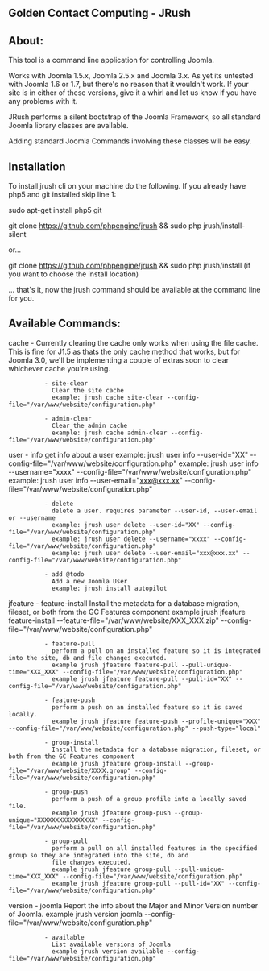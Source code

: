 Golden Contact Computing - JRush
-------------------



About:
-----------------
This tool is a command line application for controlling Joomla.

Works with Joomla 1.5.x, Joomla 2.5.x and Joomla 3.x. As yet its untested with Joomla 1.6 or 1.7, but there's no reason
that it wouldn't work. If your site is in either of these versions, give it a whirl and let us know if you have any
problems with it.

JRush performs a silent bootstrap of the Joomla Framework, so all standard Joomla library classes are available.

Adding standard Joomla Commands involving these classes will be easy.



Installation
-----------------

To install jrush cli on your machine do the following. If you already have php5 and git installed skip line 1:

sudo apt-get install php5 git

git clone https://github.com/phpengine/jrush && sudo php jrush/install-silent

or...

git clone https://github.com/phpengine/jrush && sudo php jrush/install
(if you want to choose the install location)

... that's it, now the jrush command should be available at the command line for you.




Available Commands:
---------------------------------------

cache         - Currently clearing the cache only works when using the file cache. This is fine for J1.5 as thats
                the only cache method that works, but for Joomla 3.0, we'll be implementing a couple of extras soon to
                clear whichever cache you're using.

              - site-clear
                Clear the site cache
                example: jrush cache site-clear --config-file="/var/www/website/configuration.php"

              - admin-clear
                Clear the admin cache
                example: jrush cache admin-clear --config-file="/var/www/website/configuration.php"

user          - info
                get info about a user
                example: jrush user info --user-id="XX" --config-file="/var/www/website/configuration.php"
                example: jrush user info --username="xxxx" --config-file="/var/www/website/configuration.php"
                example: jrush user info --user-email="xxx@xxx.xx" --config-file="/var/www/website/configuration.php"

              - delete
                delete a user. requires parameter --user-id, --user-email or --username
                example: jrush user delete --user-id="XX" --config-file="/var/www/website/configuration.php"
                example: jrush user delete --username="xxxx" --config-file="/var/www/website/configuration.php"
                example: jrush user delete --user-email="xxx@xxx.xx" --config-file="/var/www/website/configuration.php"

              - add @todo
                Add a new Joomla User
                example: jrush install autopilot

jfeature      - feature-install
                Install the metadata for a database migration, fileset, or both from the GC Features component
                example jrush jfeature feature-install --feature-file="/var/www/website/XXX_XXX.zip" --config-file="/var/www/website/configuration.php"

              - feature-pull
                perform a pull on an installed feature so it is integrated into the site, db and file changes executed.
                example jrush jfeature feature-pull --pull-unique-time="XXX_XXX" --config-file="/var/www/website/configuration.php"
                example jrush jfeature feature-pull --pull-id="XX" --config-file="/var/www/website/configuration.php"

              - feature-push
                perform a push on an installed feature so it is saved locally.
                example jrush jfeature feature-push --profile-unique="XXX" --config-file="/var/www/website/configuration.php" --push-type="local"

              - group-install
                Install the metadata for a database migration, fileset, or both from the GC Features component
                example jrush jfeature group-install --group-file="/var/www/website/XXXX.group" --config-file="/var/www/website/configuration.php"

              - group-push
                perform a push of a group profile into a locally saved file.
                example jrush jfeature group-push --group-unique="XXXXXXXXXXXXXXXX" --config-file="/var/www/website/configuration.php"

              - group-pull
                perform a pull on all installed features in the specified group so they are integrated into the site, db and
                file changes executed.
                example jrush jfeature group-pull --pull-unique-time="XXX_XXX" --config-file="/var/www/website/configuration.php"
                example jrush jfeature group-pull --pull-id="XX" --config-file="/var/www/website/configuration.php"

version       - joomla
                Report the info about the Major and Minor Version number of Joomla.
                example jrush version joomla --config-file="/var/www/website/configuration.php"

              - available
                List available versions of Joomla
                example jrush version available --config-file="/var/www/website/configuration.php"